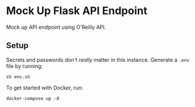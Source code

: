 # Mock Up Flask API Endpoint

Mock up API endpoint using O'Reilly API.

## Setup

Secrets and passwords don't _really_ matter in this instance. Generate a `.env` file by running:

    sh env.sh

To get started with Docker, run:

    docker-compose up -d